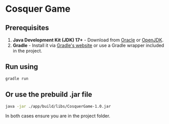# Cosquer Game

## Prerequisites
1. **Java Development Kit (JDK) 17+** - Download from [Oracle](https://www.oracle.com/java/technologies/javase-jdk17-downloads.html) or [OpenJDK](https://openjdk.java.net/).
2. **Gradle** - Install it via [Gradle's website](https://gradle.org/install/) or use a Gradle wrapper included in the project.


## Run using
```bash
gradle run
```
## Or use the prebuild .jar file
```bash
java -jar ./app/build/libs/CosquerGame-1.0.jar
```

In both cases ensure you are in the project folder.